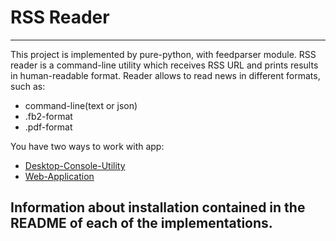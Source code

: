 # RSS Reader
---
This project is implemented by pure-python, with feedparser module.
RSS reader is a command-line utility which receives RSS URL and prints results in human-readable format. Reader allows to read news in different formats, such as:
- command-line(text or json)
- .fb2-format
- .pdf-format

You have two ways to work with app:

- [Desktop-Console-Utility](rss_reader/)
- [Web-Application](web_news_reader/)

## Information about installation contained in the README of each of the implementations. 
